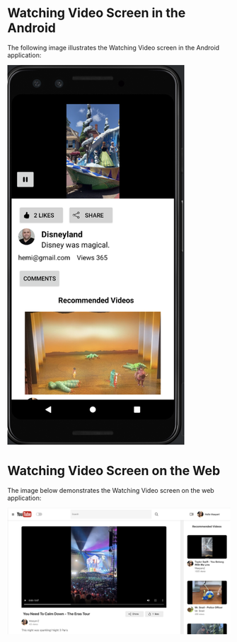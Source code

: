 # Watching Video Screen in the Android

The following image illustrates the Watching Video screen in the Android application:

<img src="../images/watchAndroid.png" alt="Watching Video in Android" width="400"/>

# Watching Video Screen on the Web

The image below demonstrates the Watching Video screen on the web application:

![Watching Video on Web](../images/watchWeb.png)
